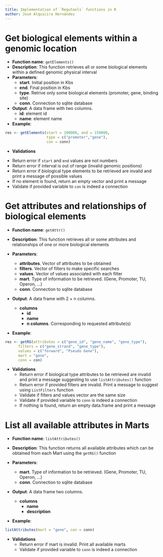 ```yaml
---
title: Implementation of `Regutools` functions in R
author: José Alquicira Hernández
---
```


# Get biological elements within a genomic location

- **Function name**: `getElements()`
- **Description**: This function retrieves all or some biological elements within a defined genomic physical interval
- **Parameters**:
  + **start**. Initial position in Kbs 
  + **end**. Final position in Kbs
  + **type**. Retrive only some biological elements (promoter, gene, binding site)
  + **conn**. Connection to sqlite database
- **Output**: A data frame with two columns.
  + **id**: element id
  + **name**: element name
- **Example**:

```r
res <- getElements(start = 100000, end = 150000, 
                   type = c("promoter","gene"), 
                   con = conn)
```
- **Validations**
 + Return error if `start` and `end` values are not numbers
 + Return error if interval is out of range (invalid genomic positions)
 + Return error if biological type elements to be retrieved are invalid and print a message of possible values
 + If no element is found, return an empty vector and print a message
 + Validate if provided variable to `con` is indeed a connection


# Get attributes and relationships of biological elements

- **Function name**: `getAttr()`
- **Description**: This function retrieves all or some attributes and relationships of one or more biological elements
- **Parameters**:
  + **attributes**. Vector of attributes to be obtained
  + **filters**. Vector of filters to make specific searches
  + **values**. Vector of values associated with each filter
  + **mart**. Type of information to be retrieved. (Gene, Promoter, TU, Operon, ...) 
  + **conn**. Connection to sqlite database

- **Output**: A data frame with 2 + n columns.
  + **columns**
      + **id**
      + **name**
      + **n columns**. Corresponding to requested attribute(s)
- **Example**:

```r
res <- getRG(attributes = c("gene_id", "gene_name", "gene_type"), 
      filters = c("gene_strand", "gene_type"),
      values = c("forward", "Pseudo Gene"), 
      mart = "gene",
      conn = con)
```
- **Validations**
  + Return error if biological type attributes to be retrieved are invalid and print a message suggesting to use `listAttributes()` function
  + Return error if provided filters are invalid. Print a message to suggest using `ListFilters` function
  + Validate if filters and values vector are the same size
  + Validate if provided variable to `conn` is indeed a connection
  + If nothing is found, return an empty data.frame and print a message

# List all available attributes in Marts
    
- **Function name**: `listAttributes()`
- **Description**: This function returns all available attributes which can be obtained from each Mart using the `getRG()` function
- **Parameters**:
  + **mart**. Type of information to be retrieved. (Gene, Promoter, TU, Operon, ...) 
  + **conn**. Connection to sqlite database

- **Output**: A data frame two columns.
  + **columns**
      + **name**
      + **description**
- **Example**:

```R
listAttributes(mart = "gene", con = conn)
```

- **Validations**
  + Return error if mart is invalid. Print all available marts
  + Validate if provided variable to `conn` is indeed a connection

